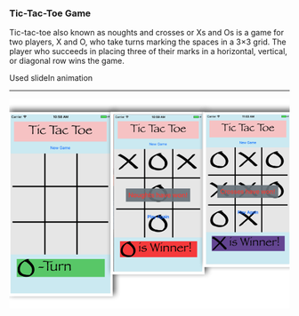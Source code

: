 ### Tic-Tac-Toe Game

Tic-tac-toe also known as noughts and crosses or Xs and Os is a game for two players, X and O, who take turns marking the spaces in a 3×3 grid. The player who succeeds in placing three of their marks in a horizontal, vertical, or diagonal row wins the game.

Used slideIn animation 

***

![alt tag](https://github.com/accoladea/exploring-swift/blob/master/TicTacToe/tic-tac-toe.png "a screenshot of the app")
